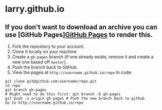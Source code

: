 # larry.github.io

## If you don't want to download an archive you can use [GitHub Pages]<a href="http://pages.github.com" rel="noreferrer">GitHub Pages</a> to render this.

1. Fork the repository to your account.
2. Clone it locally on your machine
3. Create a `gh-pages` branch (if one already exists, remove it and create a new one based off `master`).
4. Push the branch back to GitHub.
5. View the pages at `http://username.github.io/repo`
In code:

```
git clone git@github.com:username/repo.git
cd repo
git branch gh-pages
# Might need to do this first: git branch -D gh-pages
git push -u origin gh-pages # Push the new branch back to github
Go to http://username.github.io/repo
```
